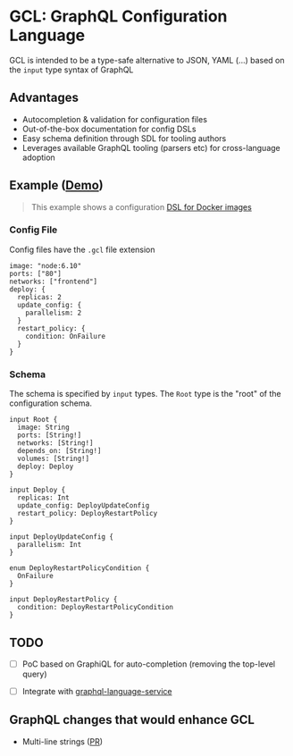 # GCL: GraphQL Configuration Language

GCL is intended to be a type-safe alternative to JSON, YAML (...) based on the `input` type syntax of GraphQL

## Advantages

* Autocompletion & validation for configuration files
* Out-of-the-box documentation for config DSLs
* Easy schema definition through SDL for tooling authors
* Leverages available GraphQL tooling (parsers etc) for cross-language adoption

## Example ([Demo](https://faker-beciuwtbrg.now.sh/?query=%7B%0A%20%20docker(gcl%3A%20%7B%0A%20%20%20%20%0A%20%20%20%20%23%20Notice%20that%20the%20%60docker(gcl%3A%20%7B%7D)%60%20wrapper%20should%20be%20left%20out%20when%20writing%20GCL%0A%20%20%20%20image%3A%20%22node%3A6.10%22%0A%20%20%20%20ports%3A%20%5B%2280%22%5D%0A%20%20%20%20networks%3A%20%5B%22frontend%22%5D%0A%20%20%20%20deploy%3A%20%7B%0A%20%20%20%20%20%20replicas%3A%202%0A%20%20%20%20%20%20update_config%3A%20%7B%0A%20%20%20%20%20%20%20%20parallelism%3A%202%0A%20%20%20%20%20%20%7D%0A%20%20%20%20%20%20restart_policy%3A%20%7B%0A%20%20%20%20%20%20%20%20condition%3A%20OnFailure%0A%20%20%20%20%20%20%7D%0A%20%20%20%20%7D%0A%20%20%20%20%0A%20%20%20%20%0A%20%20%7D)%0A%7D))

> This example shows a configuration [DSL for Docker images](https://docs.docker.com/compose/compose-file/#compose-file-structure-and-examples)

### Config File

Config files have the `.gcl` file extension

```
image: "node:6.10"
ports: ["80"]
networks: ["frontend"]
deploy: {
  replicas: 2
  update_config: {
    parallelism: 2
  }
  restart_policy: {
    condition: OnFailure
  }
}
```

### Schema

The schema is specified by `input` types. The `Root` type is the "root" of the configuration schema.

```
input Root {
  image: String
  ports: [String!]
  networks: [String!]
  depends_on: [String!]
  volumes: [String!]
  deploy: Deploy
}

input Deploy {
  replicas: Int
  update_config: DeployUpdateConfig
  restart_policy: DeployRestartPolicy
}

input DeployUpdateConfig {
  parallelism: Int
}

enum DeployRestartPolicyCondition {
  OnFailure
}

input DeployRestartPolicy {
  condition: DeployRestartPolicyCondition
}
```

## TODO

- [ ] PoC based on GraphiQL for auto-completion (removing the top-level query)
- [ ] Integrate with [graphql-language-service](https://github.com/graphql/graphql-language-service)


## GraphQL changes that would enhance GCL

* Multi-line strings ([PR](https://github.com/facebook/graphql/pull/327))